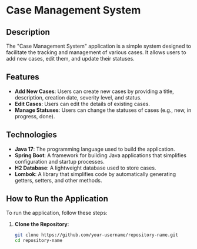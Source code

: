 # Case Management System

## Description

The "Case Management System" application is a simple system designed to facilitate the tracking and management of various cases. It allows users to add new cases, edit them, and update their statuses.

## Features

- **Add New Cases**: Users can create new cases by providing a title, description, creation date, severity level, and status.
- **Edit Cases**: Users can edit the details of existing cases.
- **Manage Statuses**: Users can change the statuses of cases (e.g., new, in progress, done).

## Technologies

- **Java 17**: The programming language used to build the application.
- **Spring Boot**: A framework for building Java applications that simplifies configuration and startup processes.
- **H2 Database**: A lightweight database used to store cases.
- **Lombok**: A library that simplifies code by automatically generating getters, setters, and other methods.

## How to Run the Application

To run the application, follow these steps:

1. **Clone the Repository**:
   ```bash
   git clone https://github.com/your-username/repository-name.git
   cd repository-name